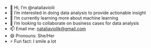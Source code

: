 - 👋 Hi, I’m @nataliaviolii
- 👀 I’m interested in doing data analysis to provide actionable insight
- 🌱 I’m currently learning more about machine learning
- 💞️ I’m looking to collaborate on business cases for data analysis
- 📫 Email me: nataliaviolik@gmail.com
- 😄 Pronouns: She/Her
- ⚡ Fun fact: I smile a lot

<!---
nataliaviolii/nataliaviolii is a ✨ special ✨ repository because its `README.md` (this file) appears on your GitHub profile.
You can click the Preview link to take a look at your changes.
--->
